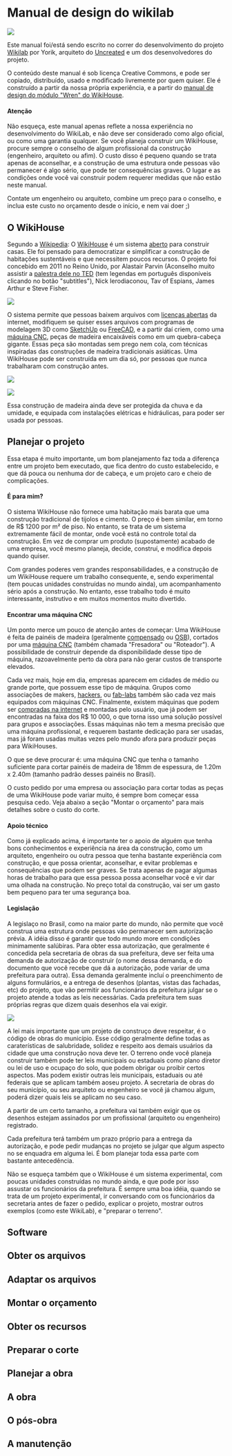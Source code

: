 # Manual de design do wikilab

![](https://github.com/uncreatednet/wikilab-ufabc/raw/master/render/0016.jpg)

Este manual foi/está sendo escrito no correr do desenvolvimento do projeto [Wikilab](https://github.com/uncreatednet/wikilab-ufabc) por Yorik, arquiteto do [Uncreated](http://www.uncreated.net) e um dos desenvolvedores do projeto.

O conteúdo deste manual é sob licença Creative Commons, e pode ser copiado, distribuído, usado e modificado livremente por quem quiser. Ele é construído a partir da nossa própria experiência, e a partir do [manual de design do módulo "Wren" do WikiHouse](https://github.com/wikihouseproject/Wren/wiki/Wren-Technical-Design-Guide).

#### Atenção

Não esqueça, este manual apenas reflete a nossa experiência no desenvolvimento do WikiLab, e não deve ser considerado como algo oficial, ou como uma garantia qualquer. Se você planeja construir um WikiHouse, procure sempre o conselho de algum profissional da construção (engenheiro, arquiteto ou afim). O custo disso é pequeno quando se trata apenas de aconselhar, e a construção de uma estrutura onde pessoas vão permanecer é algo sério, que pode ter consequências graves. O lugar e as condições onde você vai construir podem requerer medidas que não estão neste manual. 

Contate um engenheiro ou arquiteto, combine um preço para o conselho, e inclua este custo no orçamento desde o início, e nem vai doer ;)

## O WikiHouse

Segundo a [Wikipedia](https://en.wikipedia.org/wiki/WikiHouse): O [WikiHouse](http://www.wikihouse.cc) é um sistema [aberto](https://pt.wikipedia.org/wiki/Hardware_livre) para construir casas. Ele foi pensado para democratizar e simplificar a construção de habitações sustentáveis e que necessitem poucos recursos. O projeto foi concebido em 2011 no Reino Unido, por Alastair Parvin (Aconselho muito assistir a [palestra dele no TED](w.ted.com/talks/alastair_parvin_architecture_for_the_people_by_the_people) (tem legendas em português disponíveis clicando no botão "subtitles"), Nick Ierodiaconou, Tav of Espians, James Arthur e Steve Fisher.

![](https://github.com/uncreatednet/wikilab-ufabc/raw/master/render/0025.jpg)

O sistema permite que pessoas baixem arquivos com [licenças abertas](https://pt.wikipedia.org/wiki/Creative_Commons) da internet, modifiquem se quiser esses arquivos com programas de modelagem 3D como [SketchUp](http://www.sketchup.com) ou [FreeCAD](http://www.freecadweb.org), e a partir daí criem, como uma [máquina CNC](https://pt.wikipedia.org/wiki/Comando_num%C3%A9rico_computadorizado), peças de madeira encaixáveis como em um quebra-cabeça gigante. Essas peça são montadas sem prego nem cola, com técnicas inspiradas das construções de madeira tradicionais asiáticas. Uma WikiHouse pode ser construída em um dia só, por pessoas que nunca trabalharam com construção antes.

![](https://github.com/uncreatednet/wikilab-ufabc/raw/master/fotos/constru%C3%A7%C3%A3o%20da%20primeira%20costela/IMG_20170530_114645.jpg)

![](https://github.com/uncreatednet/wikilab-ufabc/raw/master/fotos/constru%C3%A7%C3%A3o%20da%20primeira%20costela/IMG_20170530_124422.jpg)

Essa construção de madeira ainda deve ser protegida da chuva e da umidade, e equipada com instalações elétricas e hidráulicas, para poder ser usada por pessoas.

## Planejar o projeto

Essa etapa é muito importante, um bom planejamento faz toda a diferença entre um projeto bem executado, que fica dentro do custo estabelecido, e que dá pouca ou nenhuma dor de cabeça, e um projeto caro e cheio de complicações. 

#### É para mim?

O sistema WikiHouse não fornece uma habitação mais barata que uma construção tradicional de tijolos e cimento. O preço é bem similar, em torno de R$ 1200 por m² de piso. No entanto, se trata de um sistema extremamente fácil de montar, onde você está no controle total da construção. Em vez de comprar um produto (supostamente) acabado de uma empresa, você mesmo planeja, decide, construí, e modifica depois quando quiser.

Com grandes poderes vem grandes responsabilidades, e a construção de um WikiHouse requere um trabalho consequente, e, sendo experimental (tem poucas unidades construídas no mundo ainda), um acompanhamento sério após a construção. No entanto, esse trabalho todo é muito interessante, instrutivo e em muitos momentos muito divertido.

#### Encontrar uma máquina CNC

Um ponto merce um pouco de atenção antes de começar: Uma WikiHouse é feita de painéis de madeira (geralmente [compensado](https://pt.wikipedia.org/wiki/Madeira_compensada) ou [OSB](https://pt.wikipedia.org/wiki/Oriented_Strand_Board)), cortados por uma [máquina CNC](https://pt.wikipedia.org/wiki/Comando_num%C3%A9rico_computadorizado) (também chamada "Fresadora" ou "Roteador"). A possibilidade de construir depende da disponibilidade desse tipo de máquina, razoavelmente perto da obra para não gerar custos de transporte elevados.

Cada vez mais, hoje em dia, empresas aparecem em cidades de médio ou grande porte, que possuem esse tipo de máquina. Grupos como associações de makers, [hackers](https://pt.wikipedia.org/wiki/Hackerspace), ou [fab-labs](https://pt.wikipedia.org/wiki/Fab_lab) também são cada vez mais equipados com máquinas CNC. Finalmente, existem máquinas que podem ser [compradas na internet](https://www.buildyourcnc.com/blackFoot48v40.aspx) e montadas pelo usuário, que já podem ser encontradas na faixa dos R$ 10 000, o que torna isso uma solução possível para grupos e associações. Essas máquinas não tem a mesma precisão que uma máquina profissional, e requerem bastante dedicação para ser usadas, mas já foram usadas muitas vezes pelo mundo afora para produzir peças para WikiHouses.

O que se deve procurar é: uma máquina CNC que tenha o tamanho suficiente para cortar painéis de madeira de 18mm de espessura, de 1.20m x 2.40m (tamanho padrão desses painéis no Brasil).

O custo pedido por uma empresa ou associação para cortar todas as peças de uma WikiHouse pode variar muito, é sempre bom começar essa pesquisa cedo. Veja abaixo a seção "Montar o orçamento" para mais detalhes sobre o custo do corte.

#### Apoio técnico

Como já explicado acima, é importante ter o apoio de alguém que tenha bons conhecimentos e experiência na área da construção, como um arquiteto, engenheiro ou outra pessoa que tenha bastante experiência com construção, e que possa orientar, aconselhar, e evitar problemas e consequências que podem ser graves. Se trata apenas de pagar algumas horas de trabalho para que essa pessoa possa aconselhar você e vir dar uma olhada na construção. No preço total da construção, vai ser um gasto bem pequeno para ter uma segurança boa.

#### Legislação

A legislaço no Brasil, como na maior parte do mundo, não permite que você construa uma estrutura onde pessoas vão permanecer sem autorização prévia. A idéia disso é garantir que todo mundo more em condições minimamente salúbiras. Para obter essa autorização, que geralmente é concedida pela secretaria de obras da sua prefeitura, deve ser feita uma demanda de autorização de construir (o nome dessa demanda, e do documento que você recebe que dá a autorização, pode variar de uma prefeitura para outra). Essa demanda geralmente incluí o preenchimento de alguns formulários, e a entrega de desenhos (plantas, vistas das fachadas, etc) do projeto, que vão permitir aos funcionários da prefeitura julgar se o projeto atende a todas as leis necessárias. Cada prefeitura tem suas próprias regras que dizem quais desenhos ela vai exigir.

![](https://github.com/uncreatednet/wikilab-ufabc/raw/master/render/0038.jpg)

A lei mais importante que um projeto de construço deve respeitar, é o código de obras do município. Esse código geralmente define todas as caraterísticas de salubridade, solidez e respeito aos demais usuários da cidade que uma construção nova deve ter. O terreno onde você planeja construir também pode ter leis municipais ou estaduais como plano diretor ou lei de uso e ocupaço do solo, que podem obrigar ou proibir certos aspectos. Mas podem existir outras leis municipais, estaduais ou até federais que se aplicam também aoseu projeto. A secretaria de obras do seu município, ou seu arquiteto ou engenheiro se você já chamou algum, poderá dizer quais leis se aplicam no seu caso. 

A partir de um certo tamanho, a prefeitura vai também exigir que os desenhos estejam assinados por um profissional (arquiteto ou engenheiro) registrado.

Cada prefeitura terá também um prazo próprio para a entrega da autorização, e pode pedir mudanças no projeto se julgar que algum aspecto no se enquadra em alguma lei. É bom planejar toda essa parte com bastante antecedência.

Não se esqueça também que o WikiHouse é um sistema experimental, com poucas unidades construídas no mundo ainda, e que pode por isso assustar os funcionários da prefeitura. É sempre uma boa idéia, quando se trata de um projeto experimental, ir conversando com os funcionários da secretaria antes de fazer o pedido, explicar o projeto, mostrar outros exemplos (como este WikiLab), e "preparar o terreno".

## Software

## Obter os arquivos

## Adaptar os arquivos

## Montar o orçamento

## Obter os recursos

## Preparar o corte

## Planejar a obra

## A obra

## O pós-obra

## A manutenção
